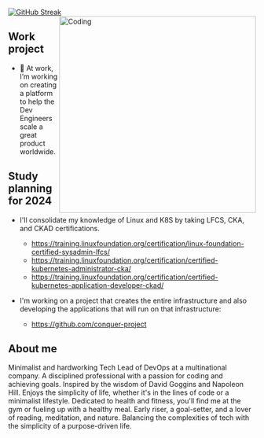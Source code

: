 [![GitHub Streak](https://github-readme-streak-stats.herokuapp.com?user=benhur-araujo&theme=blue-green&hide_border=true&card_width=440)](https://git.io/streak-stats) <img align="right" alt="Coding" width="400" src="https://media4.giphy.com/media/26tn33aiTi1jkl6H6/giphy.gif?cid=ecf05e47jcpfqosx5fv5vmxloxagz6isg28da3z40fiyzwyz&ep=v1_gifs_search&rid=giphy.gif&ct=g">

## Work project
- 🔭 At work, I’m working on creating a platform to help the Dev Engineers scale a great product worldwide.

## Study planning for 2024
- I'll consolidate my knowledge of Linux and K8S by taking LFCS, CKA, and CKAD certifications.
   - https://training.linuxfoundation.org/certification/linux-foundation-certified-sysadmin-lfcs/
   - https://training.linuxfoundation.org/certification/certified-kubernetes-administrator-cka/
   - https://training.linuxfoundation.org/certification/certified-kubernetes-application-developer-ckad/
    
- I'm working on a project that creates the entire infrastructure and also developing the applications that will run on that infrastructure:
  - https://github.com/conquer-project
 

## About me
Minimalist and hardworking Tech Lead of DevOps at a multinational company. A disciplined professional with a passion for coding and achieving goals. Inspired by the wisdom of David Goggins and Napoleon Hill. Enjoys the simplicity of life, whether it's in the lines of code or a minimalist lifestyle. Dedicated to health and fitness, you'll find me at the gym or fueling up with a healthy meal. Early riser, a goal-setter, and a lover of reading, meditation, and nature. Balancing the complexities of tech with the simplicity of a purpose-driven life.


